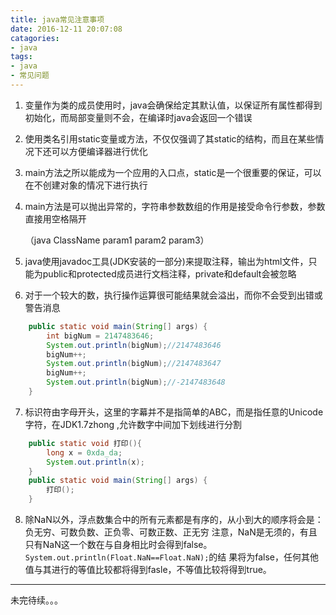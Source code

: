 ```yaml
---
title: java常见注意事项
date: 2016-12-11 20:07:08
catagories:
- java
tags:
- java
- 常见问题
---
```


1. 变量作为类的成员使用时，java会确保给定其默认值，以保证所有属性都得到初始化，而局部变量则不会，在编译时java会返回一个错误

2. 使用类名引用static变量或方法，不仅仅强调了其static的结构，而且在某些情况下还可以方便编译器进行优化

3. main方法之所以能成为一个应用的入口点，static是一个很重要的保证，可以在不创建对象的情况下进行执行

4. main方法是可以抛出异常的，字符串参数数组的作用是接受命令行参数，参数直接用空格隔开

   （java ClassName  param1 param2 param3）

5. java使用javadoc工具(JDK安装的一部分)来提取注释，输出为html文件，只能为public和protected成员进行文档注释，private和default会被忽略

   <!--more-->

6. 对于一个较大的数，执行操作运算很可能结果就会溢出，而你不会受到出错或警告消息

```java
	public static void main(String[] args) {
		int bigNum = 2147483646;
		System.out.println(bigNum);//2147483646
		bigNum++;
		System.out.println(bigNum);//2147483647
		bigNum++;
		System.out.println(bigNum);//-2147483648
	}
```

7. 标识符由字母开头，这里的字幕并不是指简单的ABC，而是指任意的Unicode字符，在JDK1.7zhong ,允许数字中间加下划线进行分割

```java
	public static void 打印(){
		long x = 0xda_da;
		System.out.println(x);
	}
	public static void main(String[] args) {
		打印();
	}
```
8. 除NaN以外，浮点数集合中的所有元素都是有序的，从小到大的顺序将会是：负无穷、可数负数、正负零、可数正数、正无穷
注意，NaN是无须的，有且只有NaN这一个数在与自身相比时会得到false。`System.out.println(Float.NaN==Float.NaN);`的结
果将为false，任何其他值与其进行的等值比较都将得到fasle，不等值比较将得到true。







-----

未完待续。。。